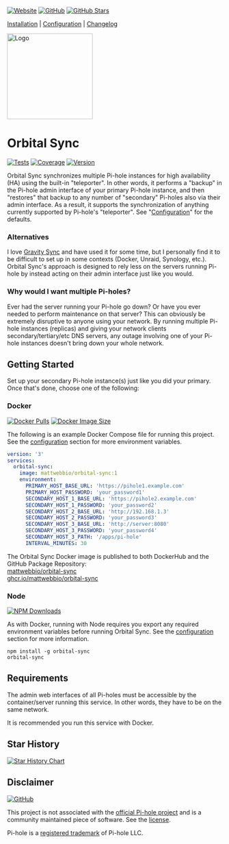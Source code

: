 [![Website](https://img.shields.io/badge/-Website-lightblue.svg?longCache=true&style=for-the-badge&logo=data:image/svg%2bxml;base64,PD94bWwgdmVyc2lvbj0iMS4wIiBlbmNvZGluZz0iVVRGLTgiPz4KPHN2ZyB4bWxucz0iaHR0cDovL3d3dy53My5vcmcvMjAwMC9zdmciIHdpZHRoPSI0MjAiCmhlaWdodD0iNDIwIiBzdHJva2U9IiMwMDAiIGZpbGw9Im5vbmUiPgo8cGF0aCBzdHJva2Utd2lkdGg9IjI2IgpkPSJNMjA5LDE1YTE5NSwxOTUgMCAxLDAgMiwweiIvPgo8cGF0aCBzdHJva2Utd2lkdGg9IjE4IgpkPSJtMjEwLDE1djM5MG0xOTUtMTk1SDE1TTU5LDkwYTI2MCwyNjAgMCAwLDAgMzAyLDAgbTAsMjQwIGEyNjAsMjYwIDAgMCwwLTMwMiwwTTE5NSwyMGEyNTAsMjUwIDAgMCwwIDAsMzgyIG0zMCwwIGEyNTAsMjUwIDAgMCwwIDAtMzgyIi8+Cjwvc3ZnPg==)](https://orbitalsync.com)
[![GitHub](https://img.shields.io/badge/-GitHub-lightgrey.svg?longCache=true&style=for-the-badge&logo=github)](https://github.com/mattwebbio/orbital-sync)
[![GitHub Stars](https://img.shields.io/github/stars/mattwebbio/orbital-sync?style=for-the-badge&logo=github&labelColor=lightgrey&color=lightgrey)](https://github.com/mattwebbio/orbital-sync)

[Installation](https://orbitalsync.com/#getting-started) | [Configuration](https://orbitalsync.com/CONFIG.html) | [Changelog](CHANGELOG.md)

<img src="https://user-images.githubusercontent.com/420820/187585158-331400c3-18f3-4673-857e-44efd73c6104.svg" width="200" alt="Logo" />

# Orbital Sync

[![Tests](https://img.shields.io/github/actions/workflow/status/mattwebbio/orbital-sync/ci.yml?branch=master&label=tests&style=for-the-badge)](https://github.com/mattwebbio/orbital-sync/actions/workflows/ci.yml?query=branch%3Amaster)
[![Coverage](https://img.shields.io/codecov/c/github/mattwebbio/orbital-sync/master?style=for-the-badge)](https://app.codecov.io/gh/mattwebbio/orbital-sync/)
[![Version](https://img.shields.io/github/v/tag/mattwebbio/orbital-sync?label=version&style=for-the-badge)](CHANGELOG.md)

Orbital Sync synchronizes multiple Pi-hole instances for high availability (HA) using the built-in "teleporter". In
other words, it performs a "backup" in the Pi-hole admin interface of your primary Pi-hole instance, and then "restores"
that backup to any number of "secondary" Pi-holes also via their admin interface. As a result, it supports the
synchronization of anything currently supported by Pi-hole's "teleporter". See
"[Configuration](https://orbitalsync.com/CONFIG.html)" for the defaults.

### Alternatives

I love [Gravity Sync](https://github.com/vmstan/gravity-sync) and have used it for some time, but I personally find it
to be difficult to set up in some contexts (Docker, Unraid, Synology, etc.). Orbital Sync's approach is designed to rely less on
the servers running Pi-hole by instead acting on their admin interface just like you would.

### Why would I want multiple Pi-holes?

Ever had the server running your Pi-hole go down? Or have you ever needed to perform maintenance on that server? This can
obviously be extremely disruptive to anyone using your network. By running multiple Pi-hole instances (replicas) and
giving your network clients secondary/tertiary/etc DNS servers, any outage involving one of your Pi-hole instances
doesn't bring down your whole network.

## Getting Started

Set up your secondary Pi-hole instance(s) just like you did your primary. Once that's done, choose one of the following:

### Docker

[![Docker Pulls](https://img.shields.io/docker/pulls/mattwebbio/orbital-sync?logo=docker&style=for-the-badge)](https://hub.docker.com/r/mattwebbio/orbital-sync)
[![Docker Image Size](https://img.shields.io/docker/image-size/mattwebbio/orbital-sync/latest?logo=docker&style=for-the-badge)](https://hub.docker.com/r/mattwebbio/orbital-sync)

The following is an example Docker Compose file for running this project. See the
[configuration](https://orbitalsync.com/CONFIG.html) section for more environment variables.

```yaml
version: '3'
services:
  orbital-sync:
    image: mattwebbio/orbital-sync:1
    environment:
      PRIMARY_HOST_BASE_URL: 'https://pihole1.example.com'
      PRIMARY_HOST_PASSWORD: 'your_password1'
      SECONDARY_HOST_1_BASE_URL: 'https://pihole2.example.com'
      SECONDARY_HOST_1_PASSWORD: 'your_password2'
      SECONDARY_HOST_2_BASE_URL: 'http://192.168.1.3'
      SECONDARY_HOST_2_PASSWORD: 'your_password3'
      SECONDARY_HOST_3_BASE_URL: 'http://server:8080'
      SECONDARY_HOST_3_PASSWORD: 'your_password4'
      SECONDARY_HOST_3_PATH: '/apps/pi-hole'
      INTERVAL_MINUTES: 30
```

The Orbital Sync Docker image is published to both DockerHub and the GitHub Package Repository:<br />
[mattwebbio/orbital-sync](https://hub.docker.com/r/mattwebbio/orbital-sync)<br />
[ghcr.io/mattwebbio/orbital-sync](https://github.com/mattwebbio/orbital-sync/pkgs/container/orbital-sync)

### Node

[![NPM Downloads](https://img.shields.io/npm/dt/orbital-sync?logo=npm&style=for-the-badge)](https://www.npmjs.com/package/orbital-sync)

As with Docker, running with Node requires you export any required environment variables before running Orbital Sync. See the
[configuration](https://orbitalsync.com/CONFIG.html) section for more information.

```shell
npm install -g orbital-sync
orbital-sync
```

## Requirements

The admin web interfaces of all Pi-holes must be accessible by the container/server running this service. In other words,
they have to be on the same network.

It is recommended you run this service with Docker.

## Star History

[![Star History Chart](https://api.star-history.com/svg?repos=mattwebbio/orbital-sync&type=Date)](https://star-history.com/#mattwebbio/orbital-sync&Date)

## Disclaimer

[![GitHub](https://img.shields.io/github/license/mattwebbio/orbital-sync?style=for-the-badge)](LICENSE)

This project is not associated with the [official Pi-hole project](https://github.com/pi-hole) and is a community
maintained piece of software. See the [license](LICENSE).

Pi-hole is a [registered trademark](https://pi-hole.net/trademark-rules-and-brand-guidelines/) of Pi-hole LLC.
